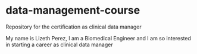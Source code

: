 # data-management-course
Repository for the certification as clinical data manager

My name is Lizeth Perez, I am a Biomedical Engineer and I am so interested in starting a career as clinical data manager
